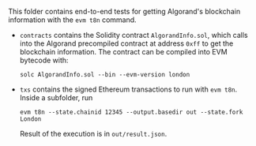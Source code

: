This folder contains end-to-end tests for getting Algorand's blockchain information with the `evm t8n` command.

- `contracts` contains the Solidity contract `AlgorandInfo.sol`, which calls into the Algorand precompiled contract at address `0xff` to get the blockchain information. The contract can be compiled into EVM bytecode with:

  ```
  solc AlgorandInfo.sol --bin --evm-version london
  ```

- `txs` contains the signed Ethereum transactions to run with `evm t8n`. Inside a subfolder, run
  ```
  evm t8n --state.chainid 12345 --output.basedir out --state.fork London
  ```
  Result of the execution is in `out/result.json`.
